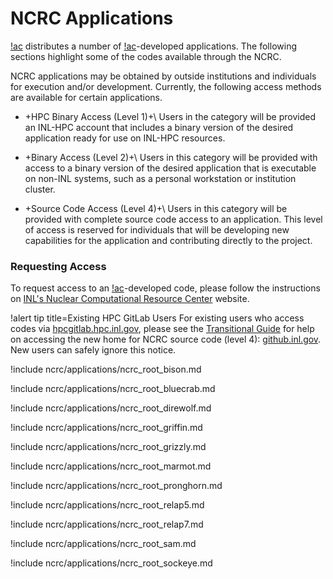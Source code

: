 # NCRC Applications

[!ac](NCRC) distributes a number of [!ac](NEAMS)-developed applications. The following sections
highlight some of the codes available through the NCRC.

NCRC applications may be obtained by outside institutions and individuals for execution and/or
development. Currently, the following access methods are available for certain applications.

- +HPC Binary Access (Level 1)+\\
  Users in the category will be provided an INL-HPC account that includes a binary version of
  the desired application ready for use on INL-HPC resources.

- +Binary Access (Level 2)+\\
  Users in this category will be provided with access to a binary version of the desired
  application that is executable on non-INL systems, such as a personal workstation or institution
  cluster.

- +Source Code Access (Level 4)+\\
  Users in this category will be provided with complete source code access to an application. This
  level of access is reserved for individuals that will be developing new capabilities for the
  application and contributing directly to the project.

### Requesting Access

To request access to an [!ac](NEAMS)-developed code, please follow the instructions on
[INL's Nuclear Computational Resource Center](https://inl.gov/ncrc/) website.


!alert tip title=Existing HPC GitLab Users
For existing users who access codes via [hpcgitlab.hpc.inl.gov](https://hpcgitlab.hpc.inl.gov),
please see the [Transitional Guide](https://github.com/idaholab/moose/wiki/NCRC-github.inl.gov-transition-guide)
for help on accessing the new home for NCRC source code (level 4): [github.inl.gov](https://github.inl.gov). New users can safely ignore this notice.

!include ncrc/applications/ncrc_root_bison.md

!include ncrc/applications/ncrc_root_bluecrab.md

!include ncrc/applications/ncrc_root_direwolf.md

!include ncrc/applications/ncrc_root_griffin.md

!include ncrc/applications/ncrc_root_grizzly.md

!include ncrc/applications/ncrc_root_marmot.md

!include ncrc/applications/ncrc_root_pronghorn.md

!include ncrc/applications/ncrc_root_relap5.md

!include ncrc/applications/ncrc_root_relap7.md

!include ncrc/applications/ncrc_root_sam.md

!include ncrc/applications/ncrc_root_sockeye.md
